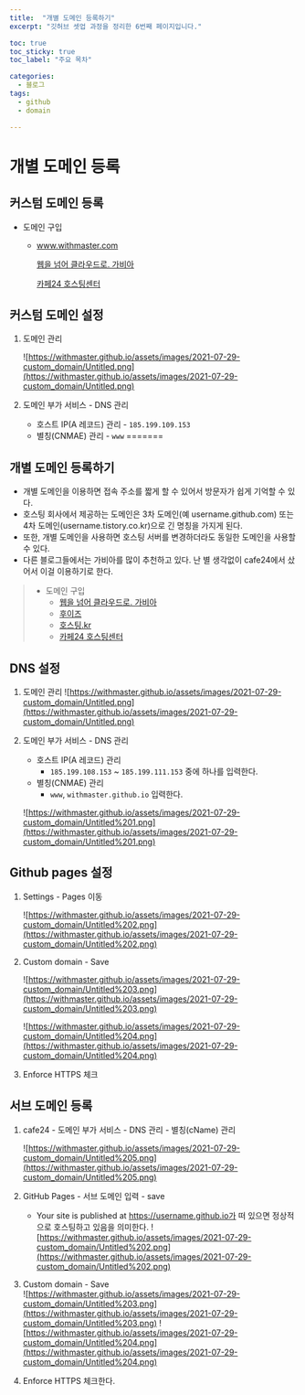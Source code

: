 ```yaml
---
title:  "개별 도메인 등록하기"
excerpt: "깃허브 셋업 과정을 정리한 6번째 페이지입니다."

toc: true
toc_sticky: true
toc_label: "주요 목차"

categories:
  - 블로그
tags:
  - github
  - domain

---
```



# 개별 도메인 등록

## 커스텀 도메인 등록

- 도메인 구입
    - www.withmaster.com

        [웹을 넘어 클라우드로. 가비아](https://www.gabia.com/)

        [](https://domain.whois.co.kr/)

        [](https://www.hosting.kr/)

        [카페24 호스팅센터](https://hosting.cafe24.com/)

## 커스텀 도메인 설정

1. 도메인 관리

    ![https://withmaster.github.io/assets/images/2021-07-29-custom_domain/Untitled.png](https://withmaster.github.io/assets/images/2021-07-29-custom_domain/Untitled.png)

2. 도메인 부가 서비스 - DNS 관리 
    - 호스트 IP(A 레코드) 관리 - `185.199.109.153`
    - 별칭(CNMAE) 관리 - `www`
=======
## 개별 도메인 등록하기
* 개별 도메인을 이용하면 접속 주소를 짧게 할 수 있어서 방문자가 쉽게 기억할 수 있다.
* 호스팅 회사에서 제공하는 도메인은 3차 도메인(예 username.github.com) 또는 4차 도메인(username.tistory.co.kr)으로 긴 명칭을 가지게 된다.
* 또한, 개별 도메인을 사용하면 호스팅 서버를 변경하더라도 동일한 도메인을 사용할 수 있다.
* 다른 블로그들에서는 가비아를 많이 추천하고 있다. 난 별 생각없이 cafe24에서 샀어서 이걸 이용하기로 한다.
>* 도메인 구입
>    * [웹을 넘어 클라우드로. 가비아](https://www.gabia.com/)
>    * [후이즈](https://domain.whois.co.kr/)
>    * [호스팅.kr](https://www.hosting.kr/)
>    * [카페24 호스팅센터](https://hosting.cafe24.com/)


## DNS 설정

1. 도메인 관리
    ![https://withmaster.github.io/assets/images/2021-07-29-custom_domain/Untitled.png](https://withmaster.github.io/assets/images/2021-07-29-custom_domain/Untitled.png)

2. 도메인 부가 서비스 - DNS 관리 
    - 호스트 IP(A 레코드) 관리
      - `185.199.108.153` ~ `185.199.111.153` 중에 하나를 입력한다.
    - 별칭(CNMAE) 관리
      - `www`, `withmaster.github.io` 입력한다.

    ![https://withmaster.github.io/assets/images/2021-07-29-custom_domain/Untitled%201.png](https://withmaster.github.io/assets/images/2021-07-29-custom_domain/Untitled%201.png)

## Github pages 설정

1. Settings - Pages 이동

    ![https://withmaster.github.io/assets/images/2021-07-29-custom_domain/Untitled%202.png](https://withmaster.github.io/assets/images/2021-07-29-custom_domain/Untitled%202.png)

2. Custom domain - Save

    ![https://withmaster.github.io/assets/images/2021-07-29-custom_domain/Untitled%203.png](https://withmaster.github.io/assets/images/2021-07-29-custom_domain/Untitled%203.png)

    ![https://withmaster.github.io/assets/images/2021-07-29-custom_domain/Untitled%204.png](https://withmaster.github.io/assets/images/2021-07-29-custom_domain/Untitled%204.png)

3. Enforce HTTPS 체크

## 서브 도메인 등록

1. cafe24 - 도메인 부가 서비스 - DNS 관리 - 별칭(cName) 관리

    ![https://withmaster.github.io/assets/images/2021-07-29-custom_domain/Untitled%205.png](https://withmaster.github.io/assets/images/2021-07-29-custom_domain/Untitled%205.png)

2. GitHub Pages - 서브 도메인 입력 - save
    * Your site is published at https://username.github.io가 떠 있으면 정상적으로 호스팅하고 있음을 의미한다.
    ![https://withmaster.github.io/assets/images/2021-07-29-custom_domain/Untitled%202.png](https://withmaster.github.io/assets/images/2021-07-29-custom_domain/Untitled%202.png)

3. Custom domain - Save  
    ![https://withmaster.github.io/assets/images/2021-07-29-custom_domain/Untitled%203.png](https://withmaster.github.io/assets/images/2021-07-29-custom_domain/Untitled%203.png)
    ![https://withmaster.github.io/assets/images/2021-07-29-custom_domain/Untitled%204.png](https://withmaster.github.io/assets/images/2021-07-29-custom_domain/Untitled%204.png)

4. Enforce HTTPS 체크한다.
